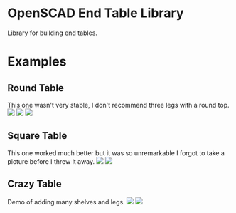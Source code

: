# OpenSCAD End Table Library
Library for building end tables.
# Examples
## Round Table
This one wasn't very stable, I don't recommend three legs with a round top.
![](pics/round_table.jpg)
![](output/round_table_assembled.png)
![](output/round_table_cutsheet.png)
## Square Table
This one worked much better but it was so unremarkable I forgot to take a picture before I threw it away.
![](output/square_table_assembled.png)
![](output/square_table_cutsheet.png)
## Crazy Table
Demo of adding many shelves and legs.
![](output/so_many_legs_assembled.png)
![](output/so_many_legs_cutsheet.png)

